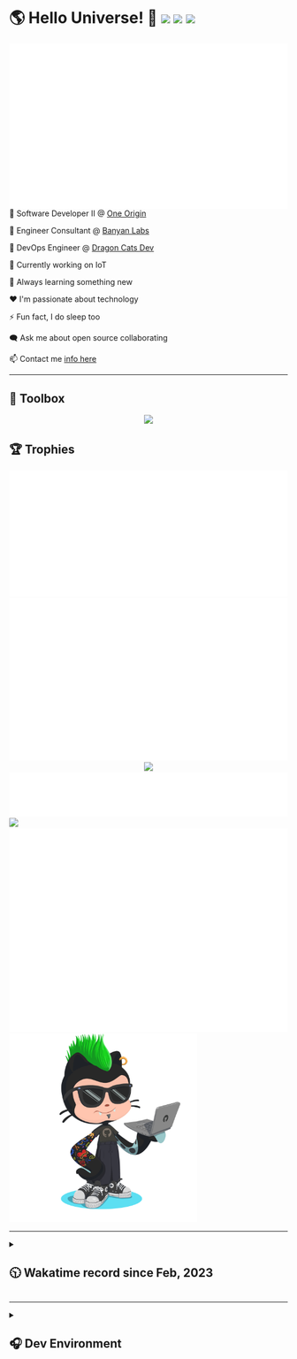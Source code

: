 <h1>🌎 Hello Universe! 👋
<img src='https://wakatime.com/badge/user/a61fe4dd-5464-48ee-825a-134d74f90884.svg?style=flat-square'>
<img src='https://api.visitorbadge.io/api/visitors?path=https%3A%2F%2Fgithub.com%2Fjmclain-origin&countColor=&style=flat-square' height='22'>
<img src='https://img.shields.io/github/followers/jmclain-origin?label=Followers&style=flat-square' height='22'>
</h1>

<img align='right' src='./assets/metrics.base.svg'>

💼 Software Developer II @ [One Origin](https://oneorigin.us/)

💼 Engineer Consultant @ [Banyan Labs](https://banyanlabs.io/)

💼 DevOps Engineer @ [Dragon Cats Dev](https://DragonCats.dev/ "visit")

🔭 Currently working on IoT

🌱 Always learning something new

❤️ I'm passionate about technology

⚡ Fun fact, I do sleep too

🗨️ Ask me about open source collaborating

📫 Contact me [info here](https://www.joshmclain.com/#contact)

---

## 🧰 Toolbox

<p align="center">
  <a href="https://skillicons.dev">
    <img src="https://skillicons.dev/icons?i=md,html,css,js,regex,sass,tailwind,ts,react,styledcomponents,redux,next,gatsby,remix,vue,nuxt,nodejs,express,mongodb,jest,webpack,vite,rollup,docker,nginx,aws,heroku,vercel,netlify,linux,bash,powershell,vim,git,githubactions,github,gitlab,vscode,idea,maven,gradle,java,spring&theme=dark" />
  </a>
</p>

## 🏆 Trophies

<div align='center'>
<img src='./assets/metrics.plugin.achievements.compact.svg'>
<img src='./assets/metrics.plugin.habits.charts.svg'>
<img src='https://github-profile-trophy.vercel.app/?username=jmclain-origin&theme=darkhub&no-frame=true&margin-w=10'>
</div>

<div align=''>
<img src='./assets/metrics.plugin.habits.facts.svg'>
<img src='https://streak-stats.demolab.com?user=jmclain-origin&theme=dark' width='340'>
<div>
</div>

<img src='./assets/metrics.plugin.wakatime.svg'>
<img src='./assets/octocat.png' width='340'>
<!-- <img src='./assets/metrics.plugin.code.svg'> -->
</div>

---

<details>
<summary>

## 🕥 Wakatime record since Feb, 2023

</summary>

<!--START_SECTION:waka-->
![Code Time](http://img.shields.io/badge/Code%20Time-553%20hrs%2034%20mins-blue)

![Profile Views](http://img.shields.io/badge/Profile%20Views-0-blue)

**🐱 My GitHub Data** 

> 📦 136.6 kB Used in GitHub's Storage 
 > 
> 🏆 699 Contributions in the Year 2023
 > 
> 🚫 Not Opted to Hire
 > 
> 📜 22 Public Repositories 
 > 
> 🔑 25 Private Repositories 
 > 
**I'm an Early 🐤** 

```text
🌞 Morning                2719 commits        ██████░░░░░░░░░░░░░░░░░░░   24.64 % 
🌆 Daytime                3946 commits        █████████░░░░░░░░░░░░░░░░   35.76 % 
🌃 Evening                2913 commits        ███████░░░░░░░░░░░░░░░░░░   26.40 % 
🌙 Night                  1457 commits        ███░░░░░░░░░░░░░░░░░░░░░░   13.20 % 
```
📅 **I'm Most Productive on Monday** 

```text
Monday                   2485 commits        ██████░░░░░░░░░░░░░░░░░░░   22.52 % 
Tuesday                  1930 commits        ████░░░░░░░░░░░░░░░░░░░░░   17.49 % 
Wednesday                1734 commits        ████░░░░░░░░░░░░░░░░░░░░░   15.71 % 
Thursday                 994 commits         ██░░░░░░░░░░░░░░░░░░░░░░░   09.01 % 
Friday                   1645 commits        ████░░░░░░░░░░░░░░░░░░░░░   14.91 % 
Saturday                 1359 commits        ███░░░░░░░░░░░░░░░░░░░░░░   12.32 % 
Sunday                   888 commits         ██░░░░░░░░░░░░░░░░░░░░░░░   08.05 % 
```


📊 **This Week I Spent My Time On** 

```text
🕑︎ Time Zone: America/Phoenix

💬 Programming Languages: 
JavaScript               10 hrs 16 mins      ███████████████░░░░░░░░░░   59.05 % 
Java                     4 hrs 33 mins       ███████░░░░░░░░░░░░░░░░░░   26.22 % 
Bash                     35 mins             █░░░░░░░░░░░░░░░░░░░░░░░░   03.36 % 
Vue.js                   30 mins             █░░░░░░░░░░░░░░░░░░░░░░░░   02.91 % 
Text                     25 mins             █░░░░░░░░░░░░░░░░░░░░░░░░   02.47 % 

🔥 Editors: 
Unknown Editor           17 hrs 22 mins      █████████████████████████   99.93 % 
IntelliJ                 0 secs              ░░░░░░░░░░░░░░░░░░░░░░░░░   00.07 % 

💻 Operating System: 
Mac                      17 hrs 23 mins      █████████████████████████   100.00 % 
```

**I Mostly Code in JavaScript** 

```text
TypeScript               16 repos            ███████░░░░░░░░░░░░░░░░░░   27.12 % 
CSS                      4 repos             ██░░░░░░░░░░░░░░░░░░░░░░░   06.78 % 
Java                     3 repos             █░░░░░░░░░░░░░░░░░░░░░░░░   05.08 % 
Dockerfile               1 repo              ░░░░░░░░░░░░░░░░░░░░░░░░░   01.69 % 
Vue                      1 repo              ░░░░░░░░░░░░░░░░░░░░░░░░░   01.69 % 
```




 Last Updated on 17/10/2023 18:38:26 UTC
<!--END_SECTION:waka-->

</details>

---

<details>
<summary>

## 🎧 Dev Environment

</summary>

> ### _I'm not a player 🐱 I just code a lot..._

<div align='center'>
<img src='https://spotify-github-profile.vercel.app/api/view?uid=31knnovcfatt7mqmu6yaa5htulxi&cover_image=true&theme=default&show_offline=false&background_color=121212' width='420'>
<img src='https://spotify-recently-played-readme.vercel.app/api?user=31knnovcfatt7mqmu6yaa5htulxi&width=400&count=10'>
</div>
</details>

<!-- ## Memes

who doesn't love memes?

![obi one](./assets/unfilimar_obi.jpg) -->

<!-- <div align='center'>
<img src='https://www.data-card-for-spotify.com/api/card?user_id=31knnovcfatt7mqmu6yaa5htulxi&hide_playing=1&hide_recents=1&limit=10&custom_title=jmclain-origin%20Spotify%20Data'>
</div> -->
